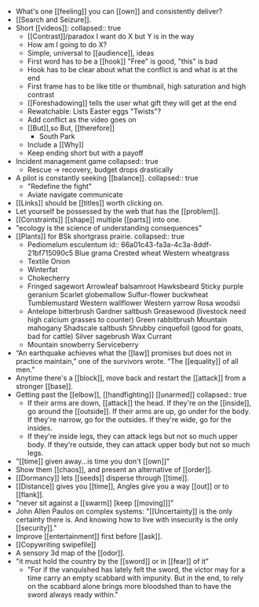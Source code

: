 - What's one [[feeling]] you can [[own]] and consistently deliver?
- [[Search and  Seizure]].
- Short  [[videos]]:
  collapsed:: true
	- [[Contrast]]/paradox
	  I want do X but Y is in the way
	- How am I going to do X?
	- Simple, universal to [[audience]], ideas
	- First word has to be a [[hook]]
	  "Free" is good, "this" is bad
	- Hook has to be clear about what the conflict is and what is at the end
	- First frame has to be like title or thumbnail, high saturation and high contrast
	- [[Foreshadowing]] tells the user what gift they will get at the end
	- Rewatchable:
	  Lists
	  Easter eggs 
	  "Twists"?
	- Add conflict as the video goes on
	- [[But]],so
	  But, [[therefore]]
		- South Park
	- Include a [[Why]]
	- Keep ending short but with a payoff
- Incident management game
  collapsed:: true
	- Rescue -> recovery, budget drops drastically
- A pilot is constantly seeking [[balance]].
  collapsed:: true
	- "Redefine the fight"
	- Aviate navigate communicate
- [[Links]] should be [[titles]] worth clicking on.
- Let yourself be possessed by the web that has the [[problem]].
- [[Constraints]] [[shape]] multiple [[parts]] into one.
- "ecology is the science of understanding consequences"
- [[Plants]] for BSk shortgrass prairie.
  collapsed:: true
	- Pediomelum esculentum
	  id:: 66a01c43-fa3a-4c3a-8ddf-21bf715090c5
	  Blue grama
	  Crested wheat
	  Western wheatgrass
	- Textile Onion
	- Winterfat
	- Chokecherry
	- Fringed sagewort
	  Arrowleaf balsamroot
	  Hawksbeard
	  Sticky purple geranium
	  Scarlet globemallow
	  Sulfur-flower buckwheat
	  Tumblemustard
	  Western wallflower
	  Western yarrow
	  Rosa woodsii
	- Antelope bitterbrush
	  Gardner saltbush
	  Greasewood (livestock need high calcium grasses to counter)
	  Green rabbitbrush
	  Mountain mahogany
	  Shadscale saltbush
	  Shrubby cinquefoil (good for goats, bad for cattle)
	  Silver sagebrush
	  Wax Currant
	- Mountain snowberry
	  Serviceberry
- “An earthquake achieves what the [[law]] promises but does not in practice maintain,” one of the survivors wrote. “The [[equality]] of all men.”
- Anytime there's a [[block]], move back and restart the [[attack]] from a stronger [[base]].
- Getting past the [[elbow]], [[handfighting]] [[unarmed]]
  collapsed:: true
	- If their arms are down, [[attack]] the head.
	  If they're on the [[inside]], go around the [[outside]].
	  If their arms are up, go under for the body.
	  If they're narrow, go for the outsides.
	  If they're wide, go for the insides.
	- If they're inside legs, they can attack legs but not so much upper body. If they're outside, they can attack upper body but not so much legs.
- "[[time]] given away...is time you don't [[own]]"
- Show them [[chaos]], and present an alternative of [[order]].
- [[Dormancy]] lets [[seeds]] disperse through [[time]].
- [[Distance]] gives you [[time]], Angles give you a way [[out]] or to [[flank]].
- "never sit against a [[swarm]] [keep [[moving]]]"
- John Allen Paulos on complex systems: "[[Uncertainty]] is the only certainty there is. And knowing how to live with insecurity is the only [[security]]."
- Improve [[entertainment]] first before [[ask]].
- [[Copywriting swipefile]]
- A sensory 3d map of the [[odor]].
- "it must hold the country by the [[sword]] or in [[fear]] of it"
	- "For if the vanquished has lately felt the sword, the victor may for a time carry an empty scabbard with impunity. But in the end, to rely on the scabbard alone brings more bloodshed than to have the sword always ready within."